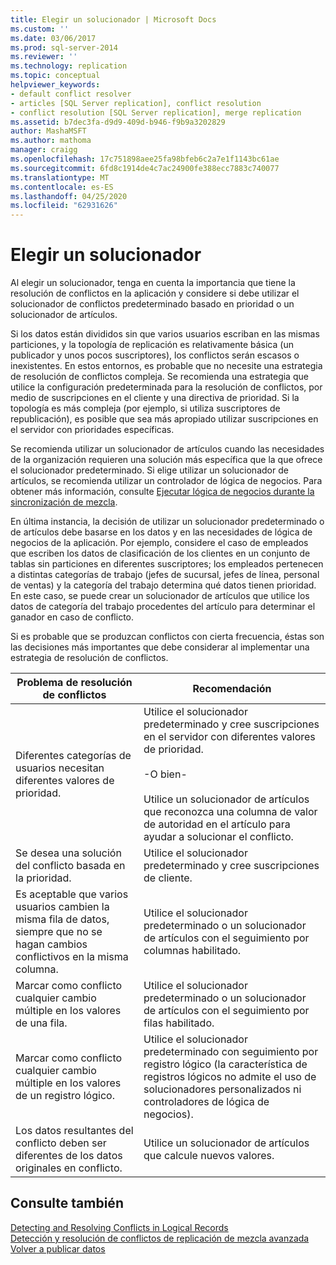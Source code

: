 ```yaml
---
title: Elegir un solucionador | Microsoft Docs
ms.custom: ''
ms.date: 03/06/2017
ms.prod: sql-server-2014
ms.reviewer: ''
ms.technology: replication
ms.topic: conceptual
helpviewer_keywords:
- default conflict resolver
- articles [SQL Server replication], conflict resolution
- conflict resolution [SQL Server replication], merge replication
ms.assetid: b7dec3fa-d9d9-409d-b946-f9b9a3202829
author: MashaMSFT
ms.author: mathoma
manager: craigg
ms.openlocfilehash: 17c751898aee25fa98bfeb6c2a7e1f1143bc61ae
ms.sourcegitcommit: 6fd8c1914de4c7ac24900fe388ecc7883c740077
ms.translationtype: MT
ms.contentlocale: es-ES
ms.lasthandoff: 04/25/2020
ms.locfileid: "62931626"
---
```

# <a name="choose-a-resolver"></a>Elegir un solucionador
  Al elegir un solucionador, tenga en cuenta la importancia que tiene la resolución de conflictos en la aplicación y considere si debe utilizar el solucionador de conflictos predeterminado basado en prioridad o un solucionador de artículos.  
  
 Si los datos están divididos sin que varios usuarios escriban en las mismas particiones, y la topología de replicación es relativamente básica (un publicador y unos pocos suscriptores), los conflictos serán escasos o inexistentes. En estos entornos, es probable que no necesite una estrategia de resolución de conflictos compleja. Se recomienda una estrategia que utilice la configuración predeterminada para la resolución de conflictos, por medio de suscripciones en el cliente y una directiva de prioridad. Si la topología es más compleja (por ejemplo, si utiliza suscriptores de republicación), es posible que sea más apropiado utilizar suscripciones en el servidor con prioridades específicas.  
  
 Se recomienda utilizar un solucionador de artículos cuando las necesidades de la organización requieren una solución más específica que la que ofrece el solucionador predeterminado. Si elige utilizar un solucionador de artículos, se recomienda utilizar un controlador de lógica de negocios. Para obtener más información, consulte [Ejecutar lógica de negocios durante la sincronización de mezcla](execute-business-logic-during-merge-synchronization.md).  
  
 En última instancia, la decisión de utilizar un solucionador predeterminado o de artículos debe basarse en los datos y en las necesidades de lógica de negocios de la aplicación. Por ejemplo, considere el caso de empleados que escriben los datos de clasificación de los clientes en un conjunto de tablas sin particiones en diferentes suscriptores; los empleados pertenecen a distintas categorías de trabajo (jefes de sucursal, jefes de línea, personal de ventas) y la categoría del trabajo determina qué datos tienen prioridad. En este caso, se puede crear un solucionador de artículos que utilice los datos de categoría del trabajo procedentes del artículo para determinar el ganador en caso de conflicto.  
  
 Si es probable que se produzcan conflictos con cierta frecuencia, éstas son las decisiones más importantes que debe considerar al implementar una estrategia de resolución de conflictos.  
  
|Problema de resolución de conflictos|Recomendación|  
|-------------------------------|--------------------|  
|Diferentes categorías de usuarios necesitan diferentes valores de prioridad.|Utilice el solucionador predeterminado y cree suscripciones en el servidor con diferentes valores de prioridad.<br /><br /> -O bien-<br /><br /> Utilice un solucionador de artículos que reconozca una columna de valor de autoridad en el artículo para ayudar a solucionar el conflicto.|  
|Se desea una solución del conflicto basada en la prioridad.|Utilice el solucionador predeterminado y cree suscripciones de cliente.|  
|Es aceptable que varios usuarios cambien la misma fila de datos, siempre que no se hagan cambios conflictivos en la misma columna.|Utilice el solucionador predeterminado o un solucionador de artículos con el seguimiento por columnas habilitado.|  
|Marcar como conflicto cualquier cambio múltiple en los valores de una fila.|Utilice el solucionador predeterminado o un solucionador de artículos con el seguimiento por filas habilitado.|  
|Marcar como conflicto cualquier cambio múltiple en los valores de un registro lógico.|Utilice el solucionador predeterminado con seguimiento por registro lógico (la característica de registros lógicos no admite el uso de solucionadores personalizados ni controladores de lógica de negocios).|  
|Los datos resultantes del conflicto deben ser diferentes de los datos originales en conflicto.|Utilice un solucionador de artículos que calcule nuevos valores.|  
  
## <a name="see-also"></a>Consulte también  
 [Detecting and Resolving Conflicts in Logical Records](advanced-merge-replication-conflict-resolving-in-logical-record.md)   
 [Detección y resolución de conflictos de replicación de mezcla avanzada](advanced-merge-replication-conflict-detection-and-resolution.md)   
 [Volver a publicar datos](../republish-data.md)  
  
  
